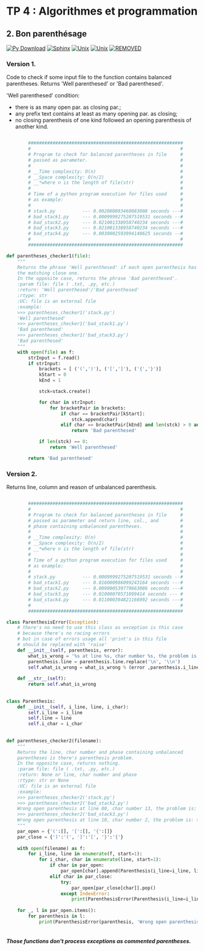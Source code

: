 # TP 4 : Algorithmes et programmation

## 2. Bon parenthésage
[![Py Download](https://img.shields.io/badge/python-3.4%203.5-green.svg)](https://www.python.org/downloads/release/python-350/)
[![Sphinx](https://img.shields.io/badge/sphinx-python%20doc%20generator-green.svg)](http://www.sphinx-doc.org/en/1.4.8/)
[![Unix](https://img.shields.io/badge/linux-command%20line-lightgrey.svg)](http://linuxcommand.org/lc3_learning_the_shell.php)
[![Unix](https://img.shields.io/badge/python-recursion%20functions-3bf4b3.svg)](http://anandology.com/python-practice-book/functional-programming.html)
[![REMOVED](https://img.shields.io/appveyor/ci/gruntjs/grunt.svg)](https://travis-ci.org/)

### Version 1.
Code to check if some input file to the function contains balanced parentheses.
Returns 'Well parenthesed' or 'Bad parenthesed'.

'Well parenthesed' condition:
* there is as many open par. as closing par.;
* any prefix text contains at least as many opening par. as closing;
* no closing parenthesis of one kind followed an opening parenthesis of another kind.

```python

        #########################################################
        #                                                       #
        # Program to check for balanced parentheses in file     #
        # passed as parameter.                                  #
        #                                                       #
        # __Time complexity: O(n)                               #
        # __Space complexity: O(n/2)                            #
        # __*where n is the length of file(str)                 #
        #                                                       #
        # Time of a python program execution for files used     #
        # as example:                                           #
        #                                                       #
        # stack.py          --- 0.002000093460083008 seconds ---#                    
        # bad_stack1.py     --- 0.0009999275207519531 seconds --#
        # bad_stack2.py     --- 0.021001338958740234 seconds ---#
        # bad_stack3.py     --- 0.021001338958740234 seconds ---#
        # bad_stack4.py     --- 0.0030002593994140625 seconds --#
        #                                                       #                        
        #########################################################

def parentheses_checker1(file):
    """
    Returns the phrase 'Well parenthesed' if each open parenthesis has
    the matching close one.
    In the opposite case, returns the phrase 'Bad parenthesed'.
    :param file: file ( .txt, .py, etc.)
    :return: 'Well parenthesed'/'Bad parenthesed'
    :rtype: str
    :UC: file is an external file
    :example:
    >>> parentheses_checker1('stack.py')
    'Well parenthesed'
    >>> parentheses_checker1('bad_stack1.py')
    'Bad parenthesed'
    >>> parentheses_checker1('bad_stack3.py')
    'Bad parenthesed'
    """
    with open(file) as f:
        strInput = f.read()
        if strInput:
            brackets = [ ('(',')'), ('[',']'), ('{','}')]
            kStart = 0
            kEnd = 1

            stck=stack.create()

            for char in strInput:
                for bracketPair in brackets:
                    if char == bracketPair[kStart]:
                        stck.append(char)
                    elif char == bracketPair[kEnd] and len(stck) > 0 and stck.pop() != bracketPair[kStart]:
                        return 'Bad parenthesed'

            if len(stck) == 0:
                return 'Well parenthesed'

        return 'Bad parenthesed'
```
### Version 2.

Returns line, column and reason of unbalanced parenthesis. 

```python

        #########################################################
        #                                                       #
        # Program to check for balanced parentheses in file     #
        # passed as parameter and return line, col., and        #                          
        # phase containing unbalanced parentheses.              #
        #                                                       #
        # __Time complexity: O(n)                               #
        # __Space complexity: O(n/2)                            #
        # __*where n is the length of file(str)                 #
        #                                                       #
        # Time of a python program execution for files used     #
        # as example:                                           #
        #                                                       #
        # stack.py          --- 0.0009999275207519531 seconds --#                    
        # bad_stack1.py     --- 0.016000986099243164 seconds ---#
        # bad_stack2.py     --- 0.009000539779663086 seconds ---#
        # bad_stack3.py     --- 0.01000070571899414 seconds --- #
        # bad_stack4.py     --- 0.011000394821166992 seconds ---#
        #                                                       #                        
        #########################################################

class ParenthesisError(Exception):
    # there's no need to use this class as exception is this case
    # because there's no racing errors
    # but in case of errors usage all 'print's in this file
    # should be replaced with 'raise'
    def __init__(self, parenthesis, error):
        what_is_wrong = '%s at line %s, char number %s, the problem is >>> %s'
        parenthesis.line = parenthesis.line.replace('\n', '\\n')
        self.what_is_wrong = what_is_wrong % (error ,parenthesis.i_line-1, parenthesis.i_char-1, parenthesis.line)
 
    def __str__(self):
        return self.what_is_wrong
 
 
class Parenthesis:
    def __init__(self, i_line, line, i_char):
        self.i_line = i_line
        self.line = line
        self.i_char = i_char
 
 
def parentheses_checker2(filename):
    """
    Returns the line, char number and phase containing unbalanced
    parentheses is there's parenthesis problem.
    In the opposite case, returns nothing.
    :param file: file ( .txt, .py, etc.)
    :return: None or line, char number and phase
    :rtype: str or None
    :UC: file is an external file
    :example:
    >>> parentheses_checker2('stack.py')
    >>> parentheses_checker2('bad_stack2.py')
    Wrong open parenthesis at line 80, char number 13, the problem is: >>> def is_empty (s:\n
    >>> parentheses_checker2('bad_stack3.py')
    Wrong open parenthesis at line 10, char number 2, the problem is: >>> A [ module for stack data structure.\n
    """
    par_open = {'(':[], '[':[], '{':[]}
    par_close = {')':'(', ']':'[', '}':'{'}
    
    with open(filename) as f:
        for i_line, line in enumerate(f, start=1):
            for i_char, char in enumerate(line, start=1):
                if char in par_open:
                    par_open[char].append(Parenthesis(i_line=i_line, line=line, i_char=i_char))
                elif char in par_close:
                    try:
                        par_open[par_close[char]].pop()
                    except IndexError:
                        print(ParenthesisError(Parenthesis(i_line=i_line, line=line, i_char=i_char), 'Wrong closed parenthesis '))
    
    for _, l in par_open.items():
        for parenthesis in l:
            print(ParenthesisError(parenthesis, 'Wrong open parenthesis'))
            
```
##### Those functions don't process exceptions as commented parentheses.


